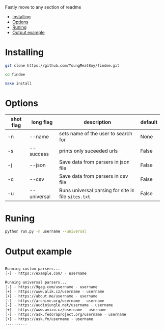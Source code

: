 Fastly move to any section of readme
- [Installing](#installing)
- [Options](#options)
- [Runing](#runing)
- [Output example](#output-example)
# Installing

```bash
git clone https://github.com/YoungMeatBoy/findme.git

cd findme

make install
```

# Options
|shot flag|long flag| description| default|
|---------|---------|------------|--------|
|-n|--name| sets name of the user to search for| None|
|-s|--success| prints only suceeded urls| False|
|-j|--json| Save data from parsers in json file|False|
|-c|--csv| Save data from parsers in csv file|False|
|-u|--universal|Runs universal parsing for site in file `sites.txt`|False|


# Runing

``` bash
python run.py -n username --universal
```
# Output example
```bash

Running custom parsers...
[-] - https://example.com/ - username

Running universal parsers...
[-] - https://9gag.com/username - username
[+] - https://www.alik.cz/username - username
[+] - https://about.me/username - username
[-] - https://archive.org/username - username
[-] - https://audiojungle.net/username - username
[+] - https://www.avizo.cz/username - username
[-] - https://ask.fedoraproject.org/username - username
[+] - https://ask.fm/username - username
..........

```